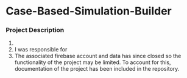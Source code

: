 # Case-Based-Simulation-Builder
<h3>Project Description</h3>
  <ol>
    <li></li>
    <li>I was responsible for </li>
    <li>The associated firebase account and data has since closed so the functionality of the project may be limited. To account for this, documentation of the project has been included in the repository.</li>
  </ol>
